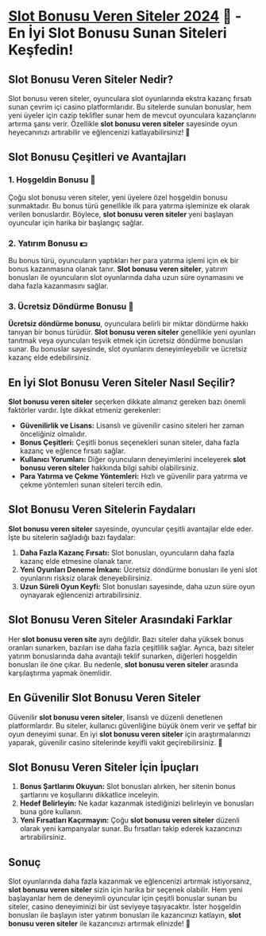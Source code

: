 # [Slot Bonusu Veren Siteler 2024](https://casinotr.link/gWCRZ4) 🎰 - En İyi Slot Bonusu Sunan Siteleri Keşfedin!

## Slot Bonusu Veren Siteler Nedir?

Slot bonusu veren siteler, oyunculara slot oyunlarında ekstra kazanç fırsatı sunan çevrim içi casino platformlarıdır. Bu sitelerde sunulan bonuslar, hem yeni üyeler için cazip teklifler sunar hem de mevcut oyunculara kazançlarını artırma şansı verir. Özellikle **slot bonusu veren siteler** sayesinde oyun heyecanınızı artırabilir ve eğlencenizi katlayabilirsiniz! 🎰

## Slot Bonusu Çeşitleri ve Avantajları

### 1. Hoşgeldin Bonusu 🎁

Çoğu slot bonusu veren siteler, yeni üyelere özel hoşgeldin bonusu sunmaktadır. Bu bonus türü genellikle ilk para yatırma işleminize ek olarak verilen bonuslardır. Böylece, **slot bonusu veren siteler** yeni başlayan oyuncular için harika bir başlangıç sağlar.

### 2. Yatırım Bonusu 💵

Bu bonus türü, oyuncuların yaptıkları her para yatırma işlemi için ek bir bonus kazanmasına olanak tanır. **Slot bonusu veren siteler**, yatırım bonusları ile oyuncuların slot oyunlarında daha uzun süre oynamasını ve daha fazla kazanmasını sağlar.

### 3. Ücretsiz Döndürme Bonusu 🎰

**Ücretsiz döndürme bonusu**, oyunculara belirli bir miktar döndürme hakkı tanıyan bir bonus türüdür. **Slot bonusu veren siteler** genellikle yeni oyunları tanıtmak veya oyuncuları teşvik etmek için ücretsiz döndürme bonusları sunar. Bu bonuslar sayesinde, slot oyunlarını deneyimleyebilir ve ücretsiz kazanç elde edebilirsiniz.

## En İyi Slot Bonusu Veren Siteler Nasıl Seçilir?

**Slot bonusu veren siteler** seçerken dikkate almanız gereken bazı önemli faktörler vardır. İşte dikkat etmeniz gerekenler:

- **Güvenilirlik ve Lisans:** Lisanslı ve güvenilir casino siteleri her zaman önceliğiniz olmalıdır.
- **Bonus Çeşitleri:** Çeşitli bonus seçenekleri sunan siteler, daha fazla kazanç ve eğlence fırsatı sağlar.
- **Kullanıcı Yorumları:** Diğer oyuncuların deneyimlerini inceleyerek **slot bonusu veren siteler** hakkında bilgi sahibi olabilirsiniz.
- **Para Yatırma ve Çekme Yöntemleri:** Hızlı ve güvenilir para yatırma ve çekme yöntemleri sunan siteleri tercih edin.

## Slot Bonusu Veren Sitelerin Faydaları

**Slot bonusu veren siteler** sayesinde, oyuncular çeşitli avantajlar elde eder. İşte bu sitelerin sağladığı bazı faydalar:

1. **Daha Fazla Kazanç Fırsatı:** Slot bonusları, oyuncuların daha fazla kazanç elde etmesine olanak tanır.
2. **Yeni Oyunları Deneme İmkanı:** Ücretsiz döndürme bonusları ile yeni slot oyunlarını risksiz olarak deneyebilirsiniz.
3. **Uzun Süreli Oyun Keyfi:** Slot bonusları sayesinde, daha uzun süre oyun oynayarak eğlencenizi artırabilirsiniz.

## Slot Bonusu Veren Siteler Arasındaki Farklar

Her **slot bonusu veren site** aynı değildir. Bazı siteler daha yüksek bonus oranları sunarken, bazıları ise daha fazla çeşitlilik sağlar. Ayrıca, bazı siteler yatırım bonuslarında daha avantajlı teklif sunarken, diğerleri hoşgeldin bonusları ile öne çıkar. Bu nedenle, **slot bonusu veren siteler** arasında karşılaştırma yapmak önemlidir.

## En Güvenilir Slot Bonusu Veren Siteler

Güvenilir **slot bonusu veren siteler**, lisanslı ve düzenli denetlenen platformlardır. Bu siteler, kullanıcı güvenliğine büyük önem verir ve şeffaf bir oyun deneyimi sunar. En iyi **slot bonusu veren siteler** için araştırmalarınızı yaparak, güvenilir casino sitelerinde keyifli vakit geçirebilirsiniz. 🎲

## Slot Bonusu Veren Siteler İçin İpuçları

1. **Bonus Şartlarını Okuyun:** Slot bonusları alırken, her sitenin bonus şartlarını ve koşullarını dikkatlice inceleyin.
2. **Hedef Belirleyin:** Ne kadar kazanmak istediğinizi belirleyin ve bonusları buna göre kullanın.
3. **Yeni Fırsatları Kaçırmayın:** Çoğu **slot bonusu veren siteler** düzenli olarak yeni kampanyalar sunar. Bu fırsatları takip ederek kazancınızı artırabilirsiniz.

## Sonuç

Slot oyunlarında daha fazla kazanmak ve eğlencenizi artırmak istiyorsanız, **slot bonusu veren siteler** sizin için harika bir seçenek olabilir. Hem yeni başlayanlar hem de deneyimli oyuncular için çeşitli bonuslar sunan bu siteler, casino deneyiminizi bir üst seviyeye taşıyacaktır. İster hoşgeldin bonusları ile başlayın ister yatırım bonusları ile kazancınızı katlayın, **slot bonusu veren siteler** ile kazancınızı artırmak elinizde! 🎉

